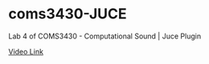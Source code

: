 # coms3430-JUCE
Lab 4 of COMS3430 - Computational Sound | Juce Plugin

[Video Link](https://youtu.be/9oaw22qy6YI)
